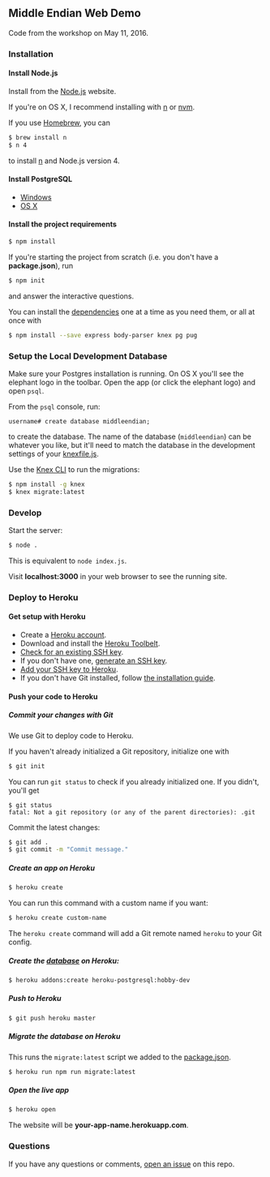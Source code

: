 ## Middle Endian Web Demo

Code from the workshop on May 11, 2016.

### Installation

#### Install Node.js

Install from the [Node.js](https://nodejs.org/) website.

If you're on OS X, I recommend installing with
[n](https://github.com/tj/n) or [nvm](https://github.com/creationix/nvm).

If you use [Homebrew](http://brew.sh), you can

```sh
$ brew install n
$ n 4
```

to install [n](https://github.com/tj/n) and Node.js version 4.

#### Install PostgreSQL

* [Windows](http://www.postgresql.org/download/windows/)
* [OS X](http://postgresapp.com/)

#### Install the project requirements

```sh
$ npm install
```

If you're starting the project from scratch (i.e. you don't have a **package.json**), run

```sh
$ npm init
```

and answer the interactive questions.

You can install the
[dependencies](https://github.com/danasilver/middleendian-workshop-demo/blob/dfc856c2b6a32134bd280482525be9306c1622eb/package.json#L14-L20)
one at a time as you need them, or all at once with

```sh
$ npm install --save express body-parser knex pg pug
```

### Setup the Local Development Database

Make sure your Postgres installation is running.
On OS X you'll see the elephant logo in the toolbar.
Open the app (or click the elephant logo) and open `psql`.

From the `psql` console, run:

```
username# create database middleendian;
```

to create the database. The name of the database (`middleendian`)
can be whatever you like, but it'll need to match the database
in the development settings of your
[knexfile.js](https://github.com/danasilver/middleendian-workshop-demo/blob/cc3d996324643c5b8342715b87b09b78ab85c021/knexfile.js#L5).

Use the [Knex CLI](http://knexjs.org/#Migrations-CLI) to run the migrations:

```sh
$ npm install -g knex
$ knex migrate:latest
```

### Develop

Start the server:

```sh
$ node .
```

This is equivalent to `node index.js`.

Visit **localhost:3000** in your web browser to see the running site.

### Deploy to Heroku

#### Get setup with Heroku

* Create a [Heroku account](https://signup.heroku.com/).
* Download and install the [Heroku Toolbelt](https://toolbelt.heroku.com/).
* [Check for an existing SSH key](https://help.github.com/articles/checking-for-existing-ssh-keys/).
* If you don't have one, [generate an SSH key](https://help.github.com/articles/generating-a-new-ssh-key-and-adding-it-to-the-ssh-agent/).
* [Add your SSH key to Heroku](https://devcenter.heroku.com/articles/keys).
* If you don't have Git installed, follow [the installation guide](https://git-scm.com/book/en/v2/Getting-Started-Installing-Git).

#### Push your code to Heroku

##### Commit your changes with Git

We use Git to deploy code to Heroku.

If you haven't already initialized a Git repository, initialize one with

```sh
$ git init
```

You can run `git status` to check if you already initialized one.
If you didn't, you'll get

```
$ git status
fatal: Not a git repository (or any of the parent directories): .git
```

Commit the latest changes:

```sh
$ git add .
$ git commit -m "Commit message."
```

##### Create an app on Heroku

```sh
$ heroku create
```

You can run this command with a custom name if you want:

```sh
$ heroku create custom-name
```

The `heroku create` command will add a Git remote named `heroku` to your Git config.

##### Create the [database](https://elements.heroku.com/addons/heroku-postgresql) on Heroku:

```sh
$ heroku addons:create heroku-postgresql:hobby-dev
```

##### Push to Heroku

```sh
$ git push heroku master
```

##### Migrate the database on Heroku

This runs the `migrate:latest` script we added to the
[package.json](https://github.com/danasilver/middleendian-workshop-demo/blob/a0d253d1ba152549df01cbe3c4e0a92079e58e06/package.json#L8).

```sh
$ heroku run npm run migrate:latest
```

##### Open the live app

```sh
$ heroku open
```

The website will be **your-app-name.herokuapp.com**.

### Questions

If you have any questions or comments,
[open an issue](https://github.com/danasilver/middleendian-workshop-demo/issues/new) on this repo.
